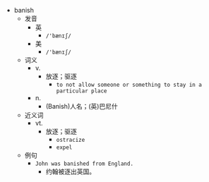 - banish
  - 发音
    - 英
      - `/'bænɪʃ/`
    - 美
      - `/'bænɪʃ/`
  - 词义
    - v.
      - 放逐；驱逐
        - `to not allow someone or something to stay in a particular place`
    - n.
      - (Banish)人名；(英)巴尼什
  - 近义词
    - vt.
      - 放逐；驱逐
        - `ostracize`
        - `expel`
  - 例句
    - `John was banished from England.`
      - 约翰被逐出英国。

